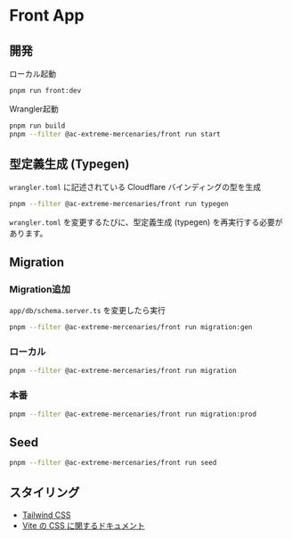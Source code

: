 # Front App

## 開発

ローカル起動

```sh
pnpm run front:dev
```

Wrangler起動

```sh
pnpm run build
pnpm --filter @ac-extreme-mercenaries/front run start
```

## 型定義生成 (Typegen)

`wrangler.toml` に記述されている Cloudflare バインディングの型を生成

```sh
pnpm --filter @ac-extreme-mercenaries/front run typegen
```

`wrangler.toml` を変更するたびに、型定義生成 (typegen) を再実行する必要があります。

## Migration

### Migration追加

`app/db/schema.server.ts` を変更したら実行

```sh
pnpm --filter @ac-extreme-mercenaries/front run migration:gen
```

### ローカル

```sh
pnpm --filter @ac-extreme-mercenaries/front run migration
```

### 本番

```sh
pnpm --filter @ac-extreme-mercenaries/front run migration:prod
```

## Seed

```sh
pnpm --filter @ac-extreme-mercenaries/front run seed
```

## スタイリング

- [Tailwind CSS](https://tailwindcss.com/)
- [Vite の CSS に関するドキュメント](https://vitejs.dev/guide/features.html#css)
